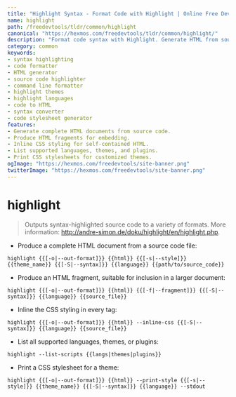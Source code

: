 ```yaml
---
title: "Highlight Syntax - Format Code with Highlight | Online Free DevTools by Hexmos"
name: highlight
path: /freedevtools/tldr/common/highlight
canonical: "https://hexmos.com/freedevtools/tldr/common/highlight/"
description: "Format code syntax with Highlight. Generate HTML from source code and customize themes using the command line. Free online tool, no registration required."
category: common
keywords:
- syntax highlighting
- code formatter
- HTML generator
- source code highlighter
- command line formatter
- highlight themes
- highlight languages
- code to HTML
- syntax converter
- code stylesheet generator
features:
- Generate complete HTML documents from source code.
- Produce HTML fragments for embedding.
- Inline CSS styling for self-contained HTML.
- List supported languages, themes, and plugins.
- Print CSS stylesheets for customized themes.
ogImage: "https://hexmos.com/freedevtools/site-banner.png"
twitterImage: "https://hexmos.com/freedevtools/site-banner.png"
---
```


# highlight

> Outputs syntax-highlighted source code to a variety of formats.
> More information: <http://andre-simon.de/doku/highlight/en/highlight.php>.

- Produce a complete HTML document from a source code file:

`highlight {{[-o|--out-format]}} {{html}} {{[-s|--style]}} {{theme_name}} {{[-S|--syntax]}} {{language}} {{path/to/source_code}}`

- Produce an HTML fragment, suitable for inclusion in a larger document:

`highlight {{[-o|--out-format]}} {{html}} {{[-f|--fragment]}} {{[-S|--syntax]}} {{language}} {{source_file}}`

- Inline the CSS styling in every tag:

`highlight {{[-o|--out-format]}} {{html}} --inline-css {{[-S|--syntax]}} {{language}} {{source_file}}`

- List all supported languages, themes, or plugins:

`highlight --list-scripts {{langs|themes|plugins}}`

- Print a CSS stylesheet for a theme:

`highlight {{[-o|--out-format]}} {{html}} --print-style {{[-s|--style]}} {{theme_name}} {{[-S|--syntax]}} {{language}} --stdout`
